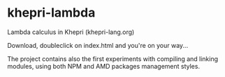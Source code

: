 # khepri-lambda
Lambda calculus in Khepri (khepri-lang.org)

Download, doubleclick on index.html and you're on your way...

The project contains also the first experiments with compiling and linking modules, using both NPM and AMD packages management styles.
